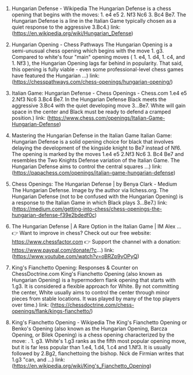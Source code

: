 ---
---
1. Hungarian Defense - Wikipedia
The Hungarian Defense is a chess opening that begins with the moves: 1. e4 e5 2. Nf3 Nc6 3. Bc4 Be7. The Hungarian Defense is a line in the Italian Game typically chosen as a quiet response to the aggressive 3.Bc4.)
link: (https://en.wikipedia.org/wiki/Hungarian_Defense)


2. Hungarian Opening - Chess Pathways
The Hungarian Opening is a semi-unusual chess opening which begins with the move 1. g3. Compared to white's four "main" opening moves ( 1. e4, 1. d4, 1. c4, and 1. Nf3 ), the Hungarian Opening lags far behind in popularity. That said, this opening is fully viable - even some professional-level chess games have featured the Hungarian ...)
link: (https://chesspathways.com/chess-openings/hungarian-opening/)


3. Italian Game: Hungarian Defense - Chess Openings - Chess.com
1.e4 e5 2.Nf3 Nc6 3.Bc4 Be7. In the Hungarian Defense Black meets the aggressive 3.Bc4 with the quiet developing move 3...Be7. White will gain space in the center and Black must be ready to defend a cramped position.)
link: (https://www.chess.com/openings/Italian-Game-Hungarian-Defense)


4. Mastering the Hungarian Defense in the Italian Game
Italian Game: Hungarian Defense is a solid opening choice for black that involves delaying the development of the kingside knight to Be7 instead of Nf6. The opening is marked by the moves 1.e4 e5 2.Nf3 Nc6 3. Bc4 Be7 and resembles the Two Knights Defense variation of the Italian Game. The Hungarian Defense aims to control the central squares ...)
link: (https://papachess.com/openings/italian-game-hungarian-defense)


5. Chess Openings: The Hungarian Defense | by Benya Clark - Medium
The Hungarian Defense. Image by the author via lichess.org. The Hungarian Defense (not to be confused with the Hungarian Opening) is a response to the Italian Game in which Black plays 3…Be7.)
link: (https://medium.com/getting-into-chess/chess-openings-the-hungarian-defense-f39e2bdedf0c)


6. The Hungarian Defense | A Rare Option in the Italian Game | IM Alex ...
👉 Want to improve in chess? Check out our free website: https://www.chessfactor.com 👉 Support the channel with a donation: https://www.paypal.com/donate/?c...)
link: (https://www.youtube.com/watch?v=oBRZp9yOPyQ)


7. King's Fianchetto Opening: Responses & Counter on ChessDoctrine.com
King's Fianchetto Opening (also known as Hungarian Opening) is a hypermodern flank opening that starts with 1.g3. It is considered a flexible approach for White. By not committing the center, White usually aims to control the center through minor pieces from stable locations. It was played by many of the top players over time.)
link: (https://chessdoctrine.com/chess-openings/flank/kings-fianchetto/)


8. King's Fianchetto Opening - Wikipedia
The King's Fianchetto Opening or Benko's Opening (also known as the Hungarian Opening, Barcza Opening, or Bilek Opening) is a chess opening characterized by the move: . 1. g3. White's 1.g3 ranks as the fifth most popular opening move, but it is far less popular than 1.e4, 1.d4, 1.c4 and 1.Nf3. It is usually followed by 2.Bg2, fianchettoing the bishop. Nick de Firmian writes that 1.g3 "can, and ...)
link: (https://en.wikipedia.org/wiki/King's_Fianchetto_Opening)


